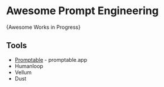 # Awesome Prompt Engineering
{Awesome Works in Progress}


## Tools
* [Promptable](https://www.promptable.app/) - promptable.app
* Humanloop
* Vellum
* Dust
